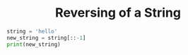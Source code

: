 <h1 align='center'>Reversing of  a String</h1> 


``` python
string = 'hello'
new_string = string[::-1]
print(new_string)
```
